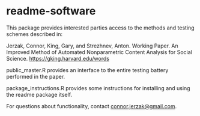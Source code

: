 # readme-software

This package provides interested parties access to the methods and testing schemes described in: 

Jerzak, Connor, King, Gary, and Strezhnev, Anton. Working Paper. 
An Improved Method of Automated Nonparametric Content Analysis for Social Science.
<https://gking.harvard.edu/words>

public_master.R provides an interface to the entire testing battery performed in the paper. 

package_instructions.R provides some instructions for installing and using the readme package itself. 

For questions about functionality, contact <connor.jerzak@gmail.com>.



